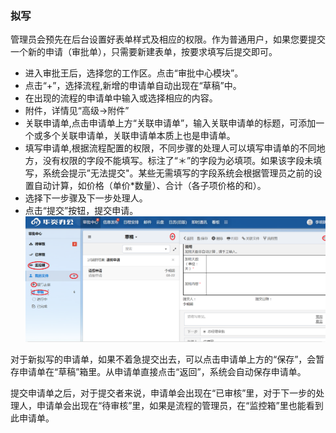 ﻿
### 拟写
 管理员会预先在后台设置好表单样式及相应的权限。作为普通用户，如果您要提交一个新的申请（审批单），只需要新建表单，按要求填写后提交即可。

- 进入审批王后，选择您的工作区。点击“审批中心模块”。
- 点击“+”，选择流程,新增的申请单自动出现在“草稿”中。
- 在出现的流程的申请单中输入或选择相应的内容。
- 附件，详情见“高级->附件”
- 关联申请单,点击申请单上方“关联申请单”，输入关联申请单的标题，可添加一个或多个关联申请单，关联申请单本质上也是申请单。
- 填写申请单,根据流程配置的权限，不同步骤的处理人可以填写申请单的不同地方，没有权限的字段不能填写。标注了“＊”的字段为必填项。如果该字段未填写，系统会提示”无法提交"。某些无需填写的字段系统会根据管理员之前的设置自动计算，如价格（单价*数量）、合计（各子项价格的和）。
- 选择下一步骤及下一步处理人。
- 点击“提交”按钮，提交申请。
![文件拟写](images/拟写.png)
 
 对于新拟写的申请单，如果不着急提交出去，可以点击申请单上方的“保存”，会暂存申请单在“草稿”箱里。从申请单直接点击“返回”，系统会自动保存申请单。

 提交申请单之后，对于提交者来说，申请单会出现在“已审核”里，对于下一步的处理人，申请单会出现在“待审核”里，如果是流程的管理员，在“监控箱”里也能看到此申请单。
 
